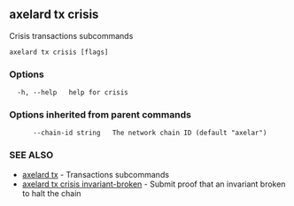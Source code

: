 ## axelard tx crisis

Crisis transactions subcommands

```
axelard tx crisis [flags]
```

### Options

```
  -h, --help   help for crisis
```

### Options inherited from parent commands

```
      --chain-id string   The network chain ID (default "axelar")
```

### SEE ALSO

- [axelard tx](axelard_tx.md)	 - Transactions subcommands
- [axelard tx crisis invariant-broken](axelard_tx_crisis_invariant-broken.md)	 - Submit proof that an invariant broken to halt the chain
